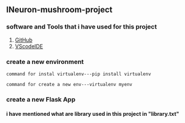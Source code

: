 ## INeuron-mushroom-project
### software and Tools that i have used for this project

1. [GitHub](https://github.com/)
2. [VScodeIDE](https://code.visualstudio.com/download)

### create a new environment

    command for instal virtualenv---pip install virtualenv

    command for create a new env---virtualenv myenv

### create a new Flask App 

#### i have mentioned what are library used in this project in "library.txt"